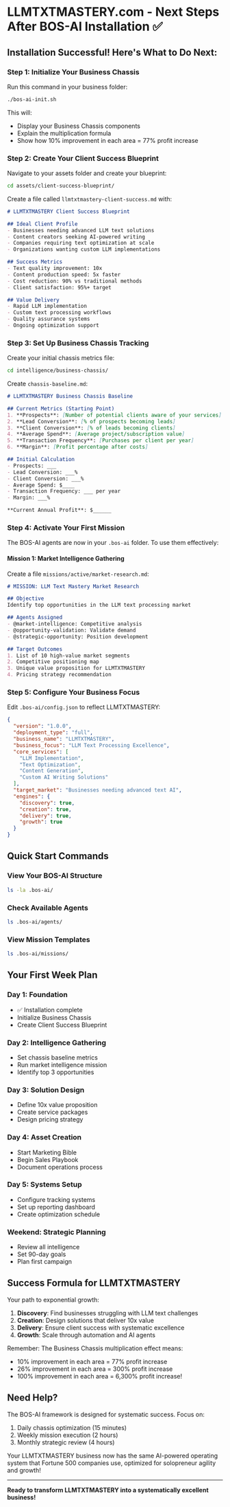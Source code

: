 # LLMTXTMASTERY.com - Next Steps After BOS-AI Installation ✅

## Installation Successful! Here's What to Do Next:

### Step 1: Initialize Your Business Chassis
Run this command in your business folder:
```bash
./bos-ai-init.sh
```

This will:
- Display your Business Chassis components
- Explain the multiplication formula
- Show how 10% improvement in each area = 77% profit increase

### Step 2: Create Your Client Success Blueprint

Navigate to your assets folder and create your blueprint:
```bash
cd assets/client-success-blueprint/
```

Create a file called `llmtxtmastery-client-success.md` with:
```markdown
# LLMTXTMASTERY Client Success Blueprint

## Ideal Client Profile
- Businesses needing advanced LLM text solutions
- Content creators seeking AI-powered writing
- Companies requiring text optimization at scale
- Organizations wanting custom LLM implementations

## Success Metrics
- Text quality improvement: 10x
- Content production speed: 5x faster
- Cost reduction: 90% vs traditional methods
- Client satisfaction: 95%+ target

## Value Delivery
- Rapid LLM implementation
- Custom text processing workflows
- Quality assurance systems
- Ongoing optimization support
```

### Step 3: Set Up Business Chassis Tracking

Create your initial chassis metrics file:
```bash
cd intelligence/business-chassis/
```

Create `chassis-baseline.md`:
```markdown
# LLMTXTMASTERY Business Chassis Baseline

## Current Metrics (Starting Point)
1. **Prospects**: [Number of potential clients aware of your services]
2. **Lead Conversion**: [% of prospects becoming leads]
3. **Client Conversion**: [% of leads becoming clients]
4. **Average Spend**: [Average project/subscription value]
5. **Transaction Frequency**: [Purchases per client per year]
6. **Margin**: [Profit percentage after costs]

## Initial Calculation
- Prospects: ___
- Lead Conversion: ___% 
- Client Conversion: ___%
- Average Spend: $____
- Transaction Frequency: ___ per year
- Margin: ___%

**Current Annual Profit**: $______
```

### Step 4: Activate Your First Mission

The BOS-AI agents are now in your `.bos-ai` folder. To use them effectively:

#### Mission 1: Market Intelligence Gathering
Create a file `missions/active/market-research.md`:
```markdown
# MISSION: LLM Text Mastery Market Research

## Objective
Identify top opportunities in the LLM text processing market

## Agents Assigned
- @market-intelligence: Competitive analysis
- @opportunity-validation: Validate demand
- @strategic-opportunity: Position development

## Target Outcomes
1. List of 10 high-value market segments
2. Competitive positioning map
3. Unique value proposition for LLMTXTMASTERY
4. Pricing strategy recommendation
```

### Step 5: Configure Your Business Focus

Edit `.bos-ai/config.json` to reflect LLMTXTMASTERY:
```json
{
  "version": "1.0.0",
  "deployment_type": "full",
  "business_name": "LLMTXTMASTERY",
  "business_focus": "LLM Text Processing Excellence",
  "core_services": [
    "LLM Implementation",
    "Text Optimization", 
    "Content Generation",
    "Custom AI Writing Solutions"
  ],
  "target_market": "Businesses needing advanced text AI",
  "engines": {
    "discovery": true,
    "creation": true,
    "delivery": true,
    "growth": true
  }
}
```

## Quick Start Commands

### View Your BOS-AI Structure
```bash
ls -la .bos-ai/
```

### Check Available Agents
```bash
ls .bos-ai/agents/
```

### View Mission Templates
```bash
ls .bos-ai/missions/
```

## Your First Week Plan

### Day 1: Foundation
- ✅ Installation complete
- Initialize Business Chassis
- Create Client Success Blueprint

### Day 2: Intelligence Gathering
- Set chassis baseline metrics
- Run market intelligence mission
- Identify top 3 opportunities

### Day 3: Solution Design
- Define 10x value proposition
- Create service packages
- Design pricing strategy

### Day 4: Asset Creation
- Start Marketing Bible
- Begin Sales Playbook
- Document operations process

### Day 5: Systems Setup
- Configure tracking systems
- Set up reporting dashboard
- Create optimization schedule

### Weekend: Strategic Planning
- Review all intelligence
- Set 90-day goals
- Plan first campaign

## Success Formula for LLMTXTMASTERY

Your path to exponential growth:
1. **Discovery**: Find businesses struggling with LLM text challenges
2. **Creation**: Design solutions that deliver 10x value
3. **Delivery**: Ensure client success with systematic excellence
4. **Growth**: Scale through automation and AI agents

Remember: The Business Chassis multiplication effect means:
- 10% improvement in each area = 77% profit increase
- 26% improvement in each area = 300% profit increase
- 100% improvement in each area = 6,300% profit increase!

## Need Help?

The BOS-AI framework is designed for systematic success. Focus on:
1. Daily chassis optimization (15 minutes)
2. Weekly mission execution (2 hours)
3. Monthly strategic review (4 hours)

Your LLMTXTMASTERY business now has the same AI-powered operating system that Fortune 500 companies use, optimized for solopreneur agility and growth!

---

**Ready to transform LLMTXTMASTERY into a systematically excellent business!**